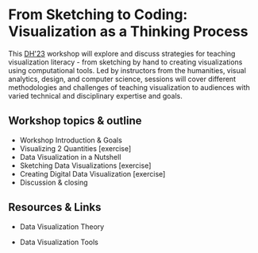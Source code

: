 # From Sketching to Coding: Visualization as a Thinking Process

This [DH'23](https://dh2023.adho.org/) workshop will explore and discuss strategies for teaching visualization literacy - from sketching by hand to creating visualizations using computational tools. Led by instructors from the humanities, visual analytics, design, and computer science, sessions will cover different methodologies and challenges of teaching visualization to audiences with varied technical and disciplinary expertise and goals.

## Workshop topics & outline
* Workshop Introduction & Goals
* Visualizing 2 Quantities [exercise]
* Data Visualization in a Nutshell
* Sketching Data Visualizations [exercise]
* Creating Digital Data Visualization [exercise]
* Discussion & closing

## Resources & Links
* Data Visualization Theory

* Data Visualization Tools

